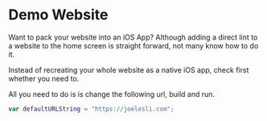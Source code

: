 # Demo Website
Want to pack your website into an iOS App? Although adding a direct lint to a website to the home screen is straight forward, not many know how to do it. 

Instead of recreating your whole website as a native iOS app, check first whether you need to. 

All you need to do is is change the following url, build and run.

```swift 
var defaultURLString = "https://joelesli.com";
```


